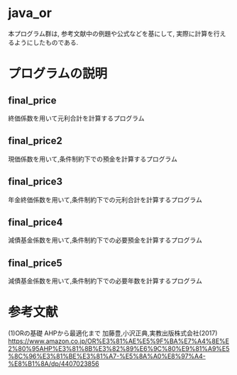 # java_or
本プログラム群は, 参考文献中の例題や公式などを基にして, 実際に計算を行えるようにしたものである.

# プログラムの説明
## final_price
終価係数を用いて元利合計を計算するプログラム
## final_price2
現価係数を用いて,条件制約下での預金を計算するプログラム
## final_price3
年金終価係数を用いて,条件制約下での元利合計を計算するプログラム
## final_price4
減債基金係数を用いて,条件制約下での必要預金を計算するプログラム
## final_price5
減債基金係数を用いて,条件制約下での必要年数を計算するプログラム
# 参考文献
(1)ORの基礎 AHPから最適化まで 加藤豊,小沢正典,実教出版株式会社(2017)
https://www.amazon.co.jp/OR%E3%81%AE%E5%9F%BA%E7%A4%8E%E2%80%95AHP%E3%81%8B%E3%82%89%E6%9C%80%E9%81%A9%E5%8C%96%E3%81%BE%E3%81%A7-%E5%8A%A0%E8%97%A4-%E8%B1%8A/dp/4407023856
